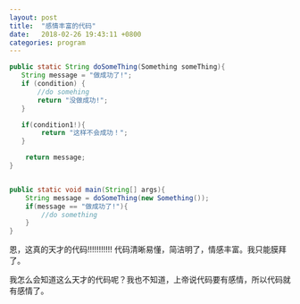 ```yaml
---
layout: post
title:  "感情丰富的代码"
date:   2018-02-26 19:43:11 +0800
categories: program
---
```


```java
public static String doSomeThing(Something someThing){
   String message = "做成功了!";
   if (condition) {
       //do somehing 
       return "没做成功!";
   }

   if(condition1!){
        return "这样不会成功！";
   }

    return message;
}


public static void main(String[] args){
    String message = doSomeThing(new Something());
    if(message == "做成功了!"){
        //do something
    }
}
```

恩，这真的天才的代码!!!!!!!!!!! 代码清晰易懂，简洁明了，情感丰富。我只能膜拜了。

我怎么会知道这么天才的代码呢？我也不知道，上帝说代码要有感情，所以代码就有感情了。
